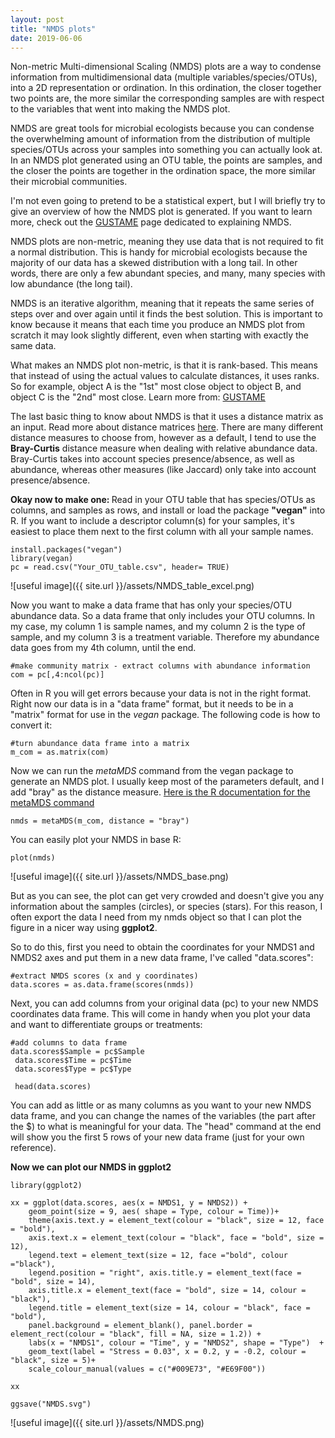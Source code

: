 ```yaml
---
layout: post
title: "NMDS plots"
date: 2019-06-06
---
```



Non-metric Multi-dimensional Scaling (NMDS) plots are a way to condense information from multidimensional data (multiple variables/species/OTUs), into a 2D representation or ordination. In this ordination, the closer together two points are, the more similar the corresponding samples are with respect to the variables that went into making the NMDS plot.  

NMDS are great tools for microbial ecologists because you can condense the overwhelming amount of information from the distribution of multiple species/OTUs across your samples into something you can actually look at. In an NMDS plot generated using an OTU table, the points are samples, and the closer the points are together in the ordination space, the more similar their microbial communities.  

I'm not even going to pretend to be a statistical expert, but I will briefly try to give an overview of how the NMDS plot is generated.  If you want to learn more, check out the [GUSTAME](https://mb3is.megx.net/gustame/dissimilarity-based-methods/nmds) page dedicated to explaining NMDS.  

NMDS plots are non-metric, meaning they use data that is not required to fit a normal distribution. This is handy for microbial ecologists because the majority of our data has a skewed distribution with a long tail. In other words, there are only a few abundant species, and many, many species with low abundance (the long tail).  

NMDS is an iterative algorithm, meaning that it repeats the same series of steps over and over again until it finds the best solution. This is important to know because it means that each time you produce an NMDS plot from scratch it may look slightly different, even when starting with exactly the same data.  

What makes an NMDS plot non-metric, is that it is rank-based. This means that instead of using the actual values to calculate distances, it uses ranks. So for example, object A is the "1st" most close object to object B, and object C is the "2nd" most close. Learn more from: [GUSTAME](https://mb3is.megx.net/gustame/dissimilarity-based-methods/nmds)

The last basic thing to know about NMDS is that it uses a distance matrix as an input. Read more about distance matrices [here](https://sites.google.com/site/mb3gustame/reference/dissimilarity).  There are many different distance measures to choose from, however as a default, I tend to use the <b>Bray-Curtis</b> distance measure when dealing with relative abundance data. Bray-Curtis takes into account species presence/absence, as well as abundance, whereas other measures (like Jaccard) only take into account presence/absence. 

<b> Okay now to make one: </b>
Read in your OTU table that has species/OTUs as columns, and samples as rows, and install or load the package <b>"vegan"</b> into R. If you want to include a descriptor column(s) for your samples, it's easiest to place them next to the first column with all your sample names.   

```
install.packages("vegan")
library(vegan)
pc = read.csv("Your_OTU_table.csv", header= TRUE)

```

![useful image]({{ site.url }}/assets/NMDS_table_excel.png)

Now you want to make a data frame that has only your species/OTU abundance data. So a data frame that only includes your OTU columns. In my case, my column 1 is sample names, and my column 2 is the type of sample, and my column 3 is a treatment variable.  Therefore my abundance data goes from my 4th column, until the end. 

```
#make community matrix - extract columns with abundance information
com = pc[,4:ncol(pc)]

```

Often in R you will get errors because your data is not in the right format. Right now our data is in a "data frame" format, but it needs to be in a "matrix" format for use in the <i>vegan</i> package. The following code is how to convert it: 

```
#turn abundance data frame into a matrix
m_com = as.matrix(com)

```

Now we can run the <i>metaMDS</i> command from the vegan package to generate an NMDS plot. I usually keep most of the parameters default, and I add "bray" as the distance measure. [Here is the R documentation for the metaMDS command](https://www.rdocumentation.org/packages/vegan/versions/2.4-2/topics/metaMDS) 

```
nmds = metaMDS(m_com, distance = "bray")
```

You can easily plot your NMDS in base R: 

```
plot(nmds)
```

![useful image]({{ site.url }}/assets/NMDS_base.png)

But as you can see, the plot can get very crowded and doesn't give you any information about the samples (circles), or species (stars). For this reason, I often export the data I need from my nmds object so that I can plot the figure in a nicer way using <b>ggplot2</b>.  

So to do this, first you need to obtain the coordinates for your NMDS1 and NMDS2 axes and put them in a new data frame, I've called "data.scores": 

```
#extract NMDS scores (x and y coordinates)
data.scores = as.data.frame(scores(nmds))

```
Next, you can add columns from your original data (pc) to your new NMDS coordinates data frame. This will come in handy when you plot your data and want to differentiate groups or treatments: 

```
#add columns to data frame 
data.scores$Sample = pc$Sample
 data.scores$Time = pc$Time
 data.scores$Type = pc$Type
 
 head(data.scores)
 ```

You can add as little or as many columns as you want to your new NMDS data frame, and you can change the names of the variables (the part after the $) to what is meaningful for your data. The "head" command at the end will show you the first 5 rows of your new data frame (just for your own reference).

<b> Now we can plot our NMDS in ggplot2</b>

```
library(ggplot2)

xx = ggplot(data.scores, aes(x = NMDS1, y = NMDS2)) + 
    geom_point(size = 9, aes( shape = Type, colour = Time))+ 
    theme(axis.text.y = element_text(colour = "black", size = 12, face = "bold"), 
    axis.text.x = element_text(colour = "black", face = "bold", size = 12), 
    legend.text = element_text(size = 12, face ="bold", colour ="black"), 
    legend.position = "right", axis.title.y = element_text(face = "bold", size = 14), 
    axis.title.x = element_text(face = "bold", size = 14, colour = "black"), 
    legend.title = element_text(size = 14, colour = "black", face = "bold"), 
    panel.background = element_blank(), panel.border = element_rect(colour = "black", fill = NA, size = 1.2)) + 
    labs(x = "NMDS1", colour = "Time", y = "NMDS2", shape = "Type")  + 
    geom_text(label = "Stress = 0.03", x = 0.2, y = -0.2, colour = "black", size = 5)+ 
    scale_colour_manual(values = c("#009E73", "#E69F00")) 
 
xx
    
ggsave("NMDS.svg")

```
    
    
![useful image]({{ site.url }}/assets/NMDS.png)



